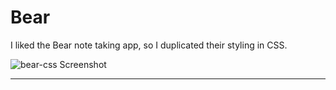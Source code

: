 # Bear

I liked the Bear note taking app, so I duplicated their styling in CSS.

![bear-css Screenshot](https://pacocoursey.github.io/img/bear.png?raw=true)

---
